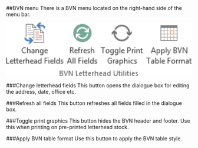 <section id="templates-page-bvn-menu">
</section>
##BVN menu
There is a BVN menu located on the right-hand side of the menu bar.

![](../../assets/templates-bvn-menu.jpg)

###Change letterhead fields
This button opens the dialogue box for editing the address, date, office etc.

###Refresh all fields
This button refreshes all fields filled in the dialogue box.

###Toggle print graphics
This button hides the BVN header and footer. Use this when printing on pre-printed letterhead stock.

###Apply BVN table format
Use this button to apply the BVN table style.